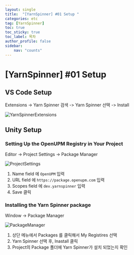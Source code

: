```yaml
---
layout: single
title:  "[YarnSpinner] #01 Setup "
categories: etc
tag: [YarnSpinner]
toc: true 
toc_sticky: true 
toc_label: 목차    
author_profile: false
sidebar:
    nav: "counts"
---
```


# [YarnSpinner] #01 Setup

## VS Code Setup

Extensions -> Yarn Spinner 검색 -> Yarn Spinner 선택  -> Install

![YarnSpinnerExtensions]({{site.ur}}/images/2024-01-28-yarn_spinner_setup/YarnSpinnerExtensions.png?raw=true)



## Unity Setup

### Setting Up the OpenUPM Registry in Your Project

Editor -> Project Settings -> Package Manager

![ProjectSettings]({{site.ur}}/images/2024-01-28-yarn_spinner_setup/ProjectSettings.png?raw=true)

1. Name field 에  ```OpenUPM``` 입력
2. URL field 에 ```https://package.openupm.com``` 입력
3. Scopes field 에 ```dev.yarnspinner``` 입력
4. Save 클릭

### Installing the Yarn Spinner package

Window -> Package Manager



![PackageManager]({{site.ur}}/images/2024-01-28-yarn_spinner_setup/PackageManager.png?raw=true)

1. 상단 메뉴에서 Packages 를 클릭해서 My Registires 선택
2. Yarn Spinner 선택 후, Inastall 클릭
3. Project의 Package 폴더에 Yarn Spinner가 설치 되었는지 확인

